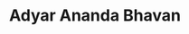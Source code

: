 ---
title: "Adyar Ananda Bhavan"
url: /chennai/adyar-ananda-bhavan-suryanarayana-street/
shop: Süßwaren
---